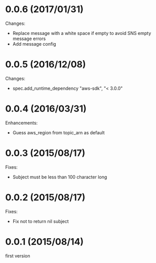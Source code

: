 # 0.0.6 (2017/01/31)

Changes:

* Replace message with a white space if empty to avoid SNS empty message errors
* Add message config

# 0.0.5 (2016/12/08)

Changes:

* spec.add_runtime_dependency "aws-sdk", "< 3.0.0"

# 0.0.4 (2016/03/31)

Enhancements:

* Guess aws_region from topic_arn as default

# 0.0.3 (2015/08/17)

Fixes:

* Subject must be less than 100 character long

# 0.0.2 (2015/08/17)

Fixes:

* Fix not to return nil subject

# 0.0.1 (2015/08/14)

first version
